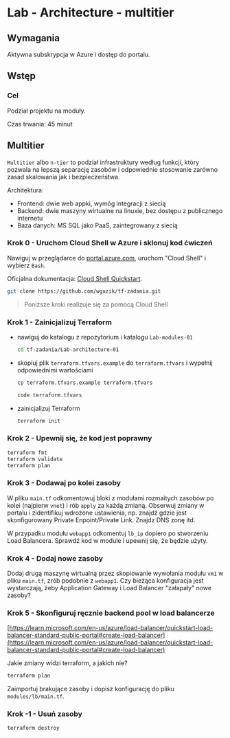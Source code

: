 # Lab - Architecture - multitier

## Wymagania
Aktywna subskrypcja w Azure i dostęp do portalu.

## Wstęp

### Cel

Podział projektu na moduły.

Czas trwania: 45 minut

## Multitier

`Multitier` albo `n-tier` to podział infrastruktury według funkcji, który pozwala na lepszą separację zasobów i odpowiednie stosowanie zarówno zasad skalowania jak i bezpieczeństwa.

Architektura:
- Frontend: dwie web appki, wymóg integracji z siecią
- Backend: dwie maszyny wirtualne na linuxie, bez dostępu z publicznego internetu
- Baza danych: MS SQL jako PaaS, zaintegrowany z siecią

### Krok 0 - Uruchom Cloud Shell w Azure i sklonuj kod ćwiczeń

Nawiguj w przeglądarce do [portal.azure.com](https://portal.azure.com), uruchom "Cloud Shell" i wybierz `Bash`.

Oficjalna dokumentacja: [Cloud Shell Quickstart](https://github.com/MicrosoftDocs/azure-docs/blob/main/articles/cloud-shell/quickstart.md).

```bash
git clone https://github.com/wguzik/tf-zadania.git
```

> Poniższe kroki realizuje się za pomocą Cloud Shell

### Krok 1 - Zainicjalizuj Terraform

- nawiguj do katalogu z repozytorium i katalogu `Lab-modules-01`
  ```bash
  cd tf-zadania/Lab-architecture-01
  ```

- skopiuj plik `terraform.tfvars.example` do `terraform.tfvars` i wypełnij odpowiednimi wartościami

  ```bash
  cp terraform.tfvars.example terraform.tfvars

  code terraform.tfvars
  ```

- zainicjalizuj Terraform
  ```bash
  terraform init
  ```

### Krok 2 - Upewnij się, że kod jest poprawny

```bash
terraform fmt
terraform validate
terraform plan
```

### Krok 3 - Dodawaj po kolei zasoby

W pliku `main.tf` odkomentowuj bloki z modułami rozmaitych zasobów po kolei (najpierw `vnet`) i rób `apply` za każdą zmianą. Obserwuj zmiany w portalu i zidentifikuj wdrożone ustawienia, np. znajdź gdzie jest skonfigurowany Private Enpoint/Private Link.
Znajdz DNS zonę itd.

W przypadku modułu `webapp1` odkomentuj `lb_ip` dopiero po stworzeniu Load Balancera. Sprawdź kod w module i upewnij się, że będzie użyty. 

### Krok 4 - Dodaj nowe zasoby

Dodaj drugą maszynę wirtualną przez skopiowanie wywołania modułu `vm1` w pliku `main.tf`, zrób podobnie z `webapp1`.
Czy bieżąca konfiguracja jest wystarczają, żeby Application Gateway i Load Balancer "załapały" nowe zasoby?

### Krok 5 - Skonfiguruj ręcznie backend pool w load balancerze

[https://learn.microsoft.com/en-us/azure/load-balancer/quickstart-load-balancer-standard-public-portal#create-load-balancer](https://learn.microsoft.com/en-us/azure/load-balancer/quickstart-load-balancer-standard-public-portal#create-load-balancer)

Jakie zmiany widzi terraform, a jakich nie?

```bash
terraform plan
```

Zaimportuj brakujące zasoby i dopisz konfigurację do pliku `modules/lb/main.tf`.

### Krok -1 - Usuń zasoby

```bash
terraform destroy
```